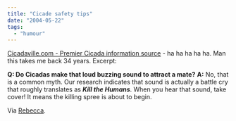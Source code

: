 ```yaml
---
title: "Cicade safety tips"
date: "2004-05-22"
tags: 
  - "humour"
---
```


[Cicadaville.com - Premier Cicada information source](http://www.cicadaville.com/index.htm "Cicadaville.com - Premier Cicada information source") - ha ha ha ha ha. Man this takes me back 34 years. Excerpt:

**Q: Do Cicadas make that loud buzzing sound to attract a mate?** **A:** No, that is a common myth. Our research indicates that sound is actually a battle cry that roughly translates as _**Kill the Humans**_. When you hear that sound, take cover! It means the killing spree is about to begin.

Via [Rebecca](http://radio.weblogs.com/0126638/2004/05/18.html#a673).
